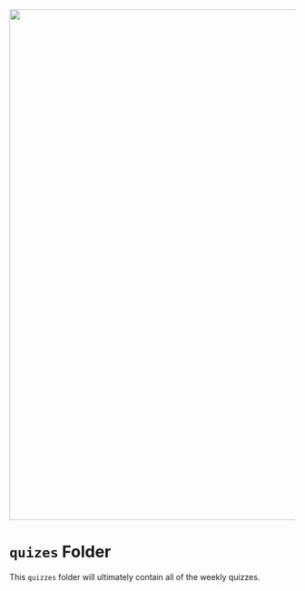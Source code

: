 <img src="https://i.imgur.com/XseXU8J.png" width="900">

# `quizes` Folder

This `quizzes` folder will ultimately contain all of the weekly quizzes.
